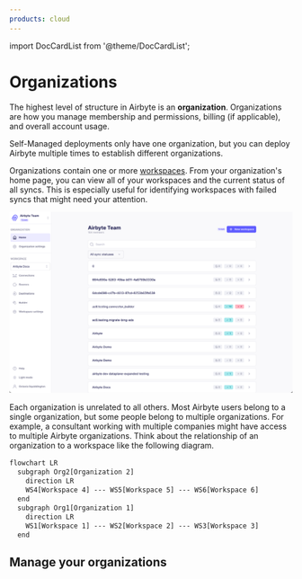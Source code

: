 ```yaml
---
products: cloud
---
```


import DocCardList from '@theme/DocCardList';

# Organizations

The highest level of structure in Airbyte is an **organization**. Organizations are how you manage membership and permissions, billing (if applicable), and overall account usage.

Self-Managed deployments only have one organization, but you can deploy Airbyte multiple times to establish different organizations.

Organizations contain one or more [workspaces](../workspaces). From your organization's home page, you can view all of your workspaces and the current status of all syncs. This is especially useful for identifying workspaces with failed syncs that might need your attention.

![Organization home page](../../images/organization-homepage.png)

Each organization is unrelated to all others. Most Airbyte users belong to a single organization, but some people belong to multiple organizations. For example, a consultant working with multiple companies might have access to multiple Airbyte organizations. Think about the relationship of an organization to a workspace like the following diagram.

```mermaid
flowchart LR
  subgraph Org2[Organization 2]
    direction LR
    WS4[Workspace 4] --- WS5[Workspace 5] --- WS6[Workspace 6]
  end
  subgraph Org1[Organization 1]
    direction LR
    WS1[Workspace 1] --- WS2[Workspace 2] --- WS3[Workspace 3]
  end
```

## Manage your organizations

<DocCardList />
